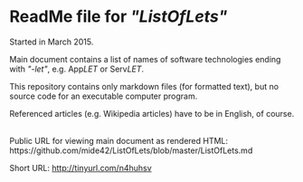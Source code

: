 # ReadMe file for *"ListOfLets"*

Started in March 2015.

Main document contains a list of names of software technologies ending with *"-let"*, e.g. App*LET* or Serv*LET*.

This repository contains only markdown files (for formatted text), but no source code for an executable computer program.

Referenced articles (e.g. Wikipedia articles) have to be in English, of course.

<br>
Public URL for viewing main document as rendered HTML: https://github.com/mide42/ListOfLets/blob/master/ListOfLets.md

Short URL: http://tinyurl.com/n4huhsv




